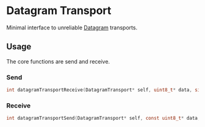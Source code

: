 # Datagram Transport

Minimal interface to unreliable [Datagram](https://en.wikipedia.org/wiki/Datagram) transports.

## Usage

The core functions are send and receive.

### Send

```c
int datagramTransportReceive(DatagramTransport* self, uint8_t* data, size_t size);
```


### Receive

```c
int datagramTransportSend(DatagramTransport* self, const uint8_t* data, size_t size);
```
